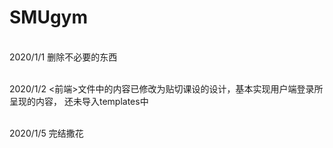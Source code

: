 # SMUgym

<br/>2020/1/1 删除不必要的东西</br>

<br/>2020/1/2 <前端>文件中的内容已修改为贴切课设的设计，基本实现用户端登录所呈现的内容，
还未导入templates中</br>

<br/>2020/1/5 完结撒花</br>
